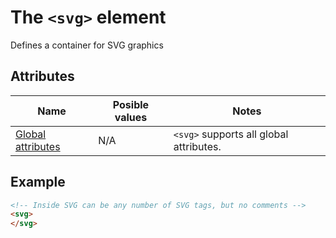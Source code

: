 # The `<svg>` element
Defines a container for SVG graphics

## Attributes
| Name | Posible values | Notes |
|-|-|-|
| [Global attributes](../first-steps/global-attributes.md) | N/A | `<svg>` supports all global attributes. |

## Example
```html
<!-- Inside SVG can be any number of SVG tags, but no comments -->
<svg>
</svg>
```